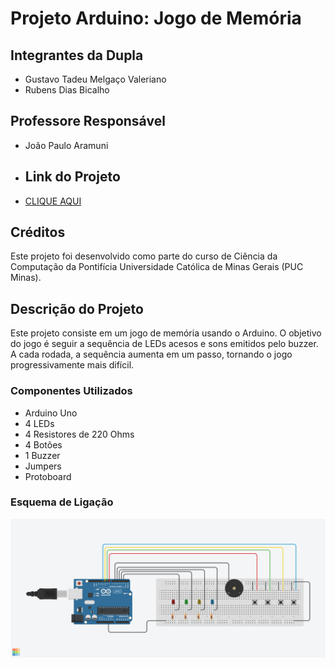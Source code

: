 # Projeto Arduino: Jogo de Memória

## Integrantes da Dupla
- Gustavo Tadeu Melgaço Valeriano
- Rubens Dias Bicalho

## Professore Responsável
- João Paulo Aramuni

- ## Link do Projeto
- [CLIQUE AQUI](https://www.tinkercad.com/things/hZyFr02HP5V-lip-genius-gustavo-e-rubens/editel?sharecode=DY9YN8mJjslTjV_UCL9eCXGVqxgjcB-p5ooCpdO8AVU)

## Créditos
Este projeto foi desenvolvido como parte do curso de Ciência da Computação da Pontifícia Universidade Católica de Minas Gerais (PUC Minas).

## Descrição do Projeto
Este projeto consiste em um jogo de memória usando o Arduino. O objetivo do jogo é seguir a sequência de LEDs acesos e sons emitidos pelo buzzer. A cada rodada, a sequência aumenta em um passo, tornando o jogo progressivamente mais difícil.

### Componentes Utilizados
- Arduino Uno
- 4 LEDs
- 4 Resistores de 220 Ohms
- 4 Botões
- 1 Buzzer
- Jumpers
- Protoboard

### Esquema de Ligação
![Esquema de Ligação](imagem.png)
